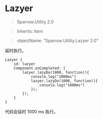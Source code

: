 # Lazyer

> Sparrow.Utility 2.0

> Inherits: Item

> objectName: "Sparrow.Utility.Lazyer 2.0"

延时执行。

```
Lazyer {
    id: lazyer
    Component.onCompleted: {
        lazyer.lazyDo(1000, function(){
            console.log("1000ms")
            lazyer.lazyDo(1000, function(){
                console.log("1000ms")
            });
        });
    }
}
```

代码会延时 1000 ms 执行。